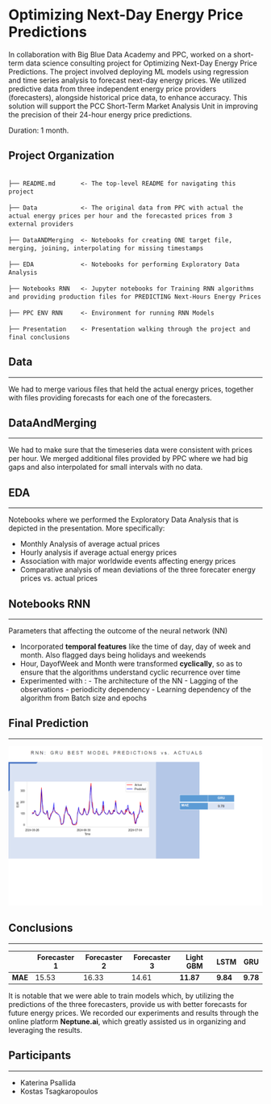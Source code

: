 # Optimizing Next-Day Energy Price Predictions


In collaboration with Big Blue Data Academy and PPC, worked on a short-term data science consulting project for Optimizing Next-Day Energy Price Predictions. The project involved deploying ML models using regression and time series analysis to forecast next-day energy prices. We utilized predictive data from three independent energy price providers  (forecasters), alongside historical price data, to enhance accuracy. This solution will support the PCC Short-Term Market Analysis Unit in improving the precision of their 24-hour energy price predictions.

Duration: 1 month.

## Project Organization
```

├── README.md       <- The top-level README for navigating this project

├── Data            <- The original data from PPC with actual the actual energy prices per hour and the forecasted prices from 3 external providers

├── DataANDMerging  <- Notebooks for creating ONE target file, merging, joining, interpolating for missing timestamps

├── EDA             <- Notebooks for performing Exploratory Data Analysis

├── Notebooks RNN   <- Jupyter notebooks for Training RNN algorithms and providing production files for PREDICTING Next-Hours Energy Prices

├── PPC ENV RNN     <- Environment for running RNN Models

├── Presentation    <- Presentation walking through the project and final conclusions

```

## Data
___

We had to merge various files that held the actual energy prices, together with files providing forecasts for each one of the forecasters.

## DataAndMerging
___

We had to make sure that the timeseries data were consistent with prices per hour. We merged additional files provided by PPC where we had big gaps and also interpolated for small intervals with no data.

## EDA
___

Notebooks where we performed the Exploratory Data Analysis that is depicted in the presentation. More specifically:
-  Monthly Analysis of average actual prices
-  Hourly analysis if average actual energy prices
-  Association with major worldwide events affecting energy prices
-  Comparative analysis of mean deviations of the three forecater energy prices vs. actual prices

## Notebooks RNN
___
Parameters that affecting the outcome of the neural network (NN)
- Incorporated **temporal features** like the time of day, day of week and month. Also flagged days being holidays and weekends
- Hour, DayofWeek and Month were transformed **cyclically**, so as to ensure that the algorithms understand cyclic recurrence over time
- Experimented with :
       - The architecture of the NN 
       - Lagging of the observations - periodicity dependency
       - Learning dependency of the algorithm from Batch size and epochs 

## Final Prediction
___
![Final Prediction](FinalPrediction.png)
## Conclusions
___
|               | Forecaster 1 | Forecaster 2 | Forecaster 3 | Light GBM  | LSTM   | GRU    |
|---------------|--------------|--------------|--------------|------------|--------|--------|
| **MAE**       | 15.53        | 16.33        | 14.61        | **11.87**  | **9.84** | **9.78** |


It is notable that we were able to train models which, by utilizing the predictions of the three forecasters, provide us with better forecasts for future energy prices. We recorded our experiments and results through the online platform **Neptune.ai**, which greatly assisted us in organizing and leveraging the results.


## Participants
___

- Katerina Psallida
- Kostas Tsagkaropoulos